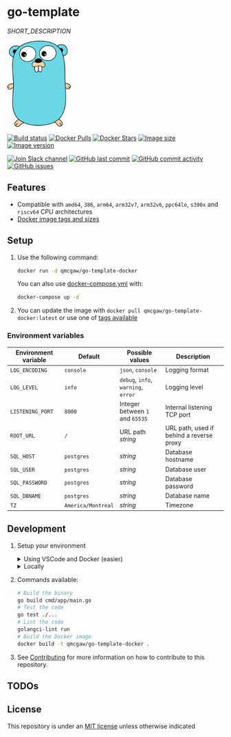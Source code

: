 # go-template

*SHORT_DESCRIPTION*

<img height="200" src="https://raw.githubusercontent.com/qdm12/go-template/main/title.svg?sanitize=true">

[![Build status](https://github.com/qdm12/go-template/workflows/CI/badge.svg)](https://github.com/qdm12/go-template/actions?query=workflow%3ACI)
[![Docker Pulls](https://img.shields.io/docker/pulls/qmcgaw/go-template-docker.svg)](https://hub.docker.com/r/qmcgaw/go-template-docker)
[![Docker Stars](https://img.shields.io/docker/stars/qmcgaw/go-template-docker.svg)](https://hub.docker.com/r/qmcgaw/go-template-docker)
[![Image size](https://images.microbadger.com/badges/image/qmcgaw/go-template-docker.svg)](https://microbadger.com/images/qmcgaw/go-template-docker)
[![Image version](https://images.microbadger.com/badges/version/qmcgaw/go-template-docker.svg)](https://microbadger.com/images/qmcgaw/go-template-docker)

[![Join Slack channel](https://img.shields.io/badge/slack-@qdm12-yellow.svg?logo=slack)](https://join.slack.com/t/qdm12/shared_invite/enQtOTE0NjcxNTM1ODc5LTYyZmVlOTM3MGI4ZWU0YmJkMjUxNmQ4ODQ2OTAwYzMxMTlhY2Q1MWQyOWUyNjc2ODliNjFjMDUxNWNmNzk5MDk)
[![GitHub last commit](https://img.shields.io/github/last-commit/qdm12/go-template.svg)](https://github.com/qdm12/go-template/commits/main)
[![GitHub commit activity](https://img.shields.io/github/commit-activity/y/qdm12/go-template.svg)](https://github.com/qdm12/go-template/graphs/contributors)
[![GitHub issues](https://img.shields.io/github/issues/qdm12/go-template.svg)](https://github.com/qdm12/go-template/issues)

## Features

- Compatible with `amd64`, `386`, `arm64`, `arm32v7`, `arm32v6`, `ppc64le`, `s390x` and `riscv64` CPU architectures
- [Docker image tags and sizes](https://hub.docker.com/r/qmcgaw/go-template-docker/tags)

## Setup

1. Use the following command:

    ```sh
    docker run -d qmcgaw/go-template-docker
    ```

    You can also use [docker-compose.yml](https://github.com/qdm12/go-template/blob/main/docker-compose.yml) with:

    ```sh
    docker-compose up -d
    ```

1. You can update the image with `docker pull qmcgaw/go-template-docker:latest` or use one of [tags available](https://hub.docker.com/r/qmcgaw/go-template-docker/tags)

### Environment variables

| Environment variable | Default | Possible values | Description |
| --- | --- | --- | --- |
| `LOG_ENCODING` | `console` | `json`, `console` | Logging format |
| `LOG_LEVEL` | `info` | `debug`, `info`, `warning`, `error` | Logging level |
| `LISTENING_PORT` | `8000` | Integer between `1` and `65535` | Internal listening TCP port |
| `ROOT_URL` | `/` | URL path *string* | URL path, used if behind a reverse proxy |
| `SQL_HOST` | `postgres` | *string* | Database hostname |
| `SQL_USER` | `postgres` | *string* | Database user |
| `SQL_PASSWORD` | `postgres` | *string* | Database password |
| `SQL_DBNAME` | `postgres` | *string* | Database name |
| `TZ` | `America/Montreal` | *string* | Timezone |

## Development

1. Setup your environment

    <details><summary>Using VSCode and Docker (easier)</summary><p>

    1. Install [Docker](https://docs.docker.com/install/)
       - On Windows, share a drive with Docker Desktop and have the project on that partition
       - On OSX, share your project directory with Docker Desktop
    1. With [Visual Studio Code](https://code.visualstudio.com/download), install the [remote containers extension](https://marketplace.visualstudio.com/items?itemName=ms-vscode-remote.remote-containers)
    1. In Visual Studio Code, press on `F1` and select `Remote-Containers: Open Folder in Container...`
    1. Your dev environment is ready to go!... and it's running in a container :+1: So you can discard it and update it easily!

    </p></details>

    <details><summary>Locally</summary><p>

    1. Install [Go](https://golang.org/dl/), [Docker](https://www.docker.com/products/docker-desktop) and [Git](https://git-scm.com/downloads)
    1. Install Go dependencies with

        ```sh
        go mod download
        ```

    1. Install [golangci-lint](https://github.com/golangci/golangci-lint#install)
    1. You might want to use an editor such as [Visual Studio Code](https://code.visualstudio.com/download) with the [Go extension](https://code.visualstudio.com/docs/languages/go). Working settings are already in [.vscode/settings.json](https://github.com/qdm12/go-template/main/.vscode/settings.json).

    </p></details>

1. Commands available:

    ```sh
    # Build the binary
    go build cmd/app/main.go
    # Test the code
    go test ./...
    # Lint the code
    golangci-lint run
    # Build the Docker image
    docker build -t qmcgaw/go-template-docker .
    ```

1. See [Contributing](https://github.com/qdm12/go-template/main/.github/CONTRIBUTING.md) for more information on how to contribute to this repository.

## TODOs

## License

This repository is under an [MIT license](https://github.com/qdm12/go-template/main/license) unless otherwise indicated
